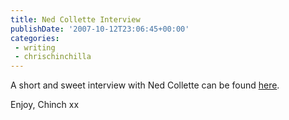 ```yaml
---
title: Ned Collette Interview
publishDate: '2007-10-12T23:06:45+00:00'
categories:
 - writing
 - chrischinchilla
---
```


A short and sweet interview with Ned Collette can be found [here](https://www.indieoma.com/public_journal.php?d=46ba9f2a6976570b0353203ec4474217).

Enjoy, Chinch xx
